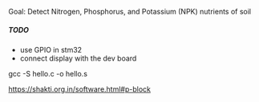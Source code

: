 Goal: Detect Nitrogen, Phosphorus, and Potassium (NPK) nutrients of soil

##### TODO 

 - use GPIO in stm32
 - connect display with the dev board 


gcc -S hello.c -o hello.s 

https://shakti.org.in/software.html#p-block 
